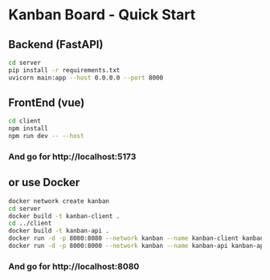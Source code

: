 # Kanban Board - Quick Start

## Backend (FastAPI)
```bash
cd server
pip install -r requirements.txt
uvicorn main:app --host 0.0.0.0 --port 8000
```

## FrontEnd (vue)
```bash
cd client
npm install
npm run dev -- --host
```
### And go for http://localhost:5173


## or use Docker
```bash
docker network create kanban
cd server
docker build -t kanban-client .
cd ../client
docker build -t kanban-api .
docker run -d -p 8080:8080 --network kanban --name kanban-client kanban-client
docker run -d -p 8000:8000 --network kanban --name kanban-api kanban-api
```

### And go for http://localhost:8080